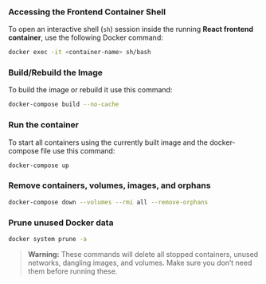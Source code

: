 ### Accessing the Frontend Container Shell

To open an interactive shell (`sh`) session inside the running **React frontend container**, use the following Docker command:

```bash
docker exec -it <container-name> sh/bash
```

### Build/Rebuild the Image

To build the image or rebuild it use this command:

```bash
docker-compose build --no-cache
```

### Run the container

To start all containers using the currently built image and the docker-compose file use this command:

```bash
docker-compose up
```

### Remove containers, volumes, images, and orphans

```bash
docker-compose down --volumes --rmi all --remove-orphans
```

### Prune unused Docker data

```bash
docker system prune -a
```

> **Warning:** These commands will delete all stopped containers, unused networks, dangling images, and volumes. Make sure you don’t need them before running these.
